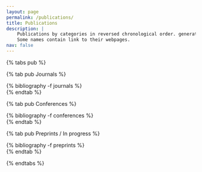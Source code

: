 ```yaml
---
layout: page
permalink: /publications/
title: Publications
description: |
    Publications by categories in reversed chronological order. generated by jekyll-scholar.  
    Some names contain link to their webpages. 
nav: false
---
```


<style> 
.publications a {
    color : #000000;
} 
.publications ol.bibliography li .author a {
    border-bottom: 0px;
}
</style>

{% tabs pub %}

{% tab pub Journals %}
<div class="publications">
{% bibliography -f journals %}
</div>
{% endtab %}

{% tab pub Conferences %}
<div class="publications">
{% bibliography -f conferences %}
</div>
{% endtab %}

{% tab pub Preprints / In progress %}
<div class="publications">
{% bibliography -f preprints %}
</div>
{% endtab %}

{% endtabs %}

